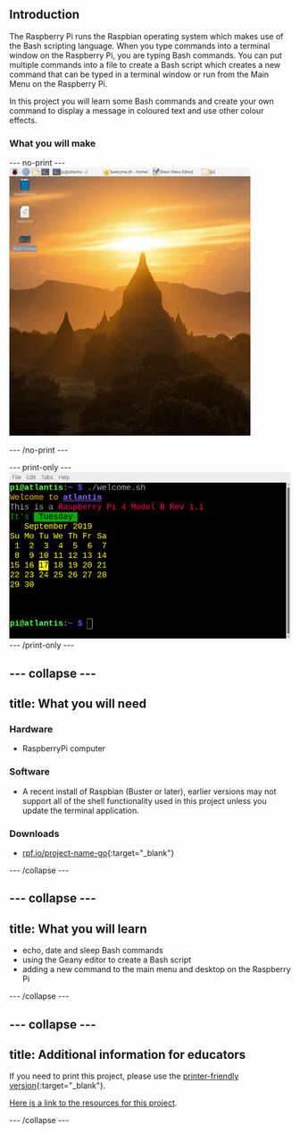 ## Introduction

The Raspberry Pi runs the Raspbian operating system which makes use of the Bash scripting language. When you type commands into a terminal window on the Raspberry Pi, you are typing Bash commands. You can put multiple commands into a file to create a Bash script which creates a new command that can be typed in a terminal window or run from the Main Menu on the Raspberry Pi. 

In this project you will learn some Bash commands and create your own command to display a message in coloured text and use other colour effects. 


### What you will make

--- no-print ---
![Complete project](images/command-showcase.gif)

--- /no-print ---

--- print-only ---
![Complete project](images/showcase_static.png)
--- /print-only ---

--- collapse ---
---
title: What you will need
---
### Hardware

+ RaspberryPi computer

### Software

+ A recent install of Raspbian (Buster or later), earlier versions may not support all of the shell functionality used in this project unless you update the terminal application.

### Downloads

+ [rpf.io/project-name-go](http://rpf.io/project-name-go){:target="_blank"}

--- /collapse ---

--- collapse ---
---
title: What you will learn
---

+ echo, date and sleep Bash commands
+ using the Geany editor to create a Bash script
+ adding a new command to the main menu and desktop on the Raspberry Pi

--- /collapse ---

--- collapse ---
---
title: Additional information for educators
---

If you need to print this project, please use the [printer-friendly version](https://projects.raspberrypi.org/en/projects/project-name/print){:target="_blank"}.

[Here is a link to the resources for this project](http://rpf.io/project-name-go).

--- /collapse ---
